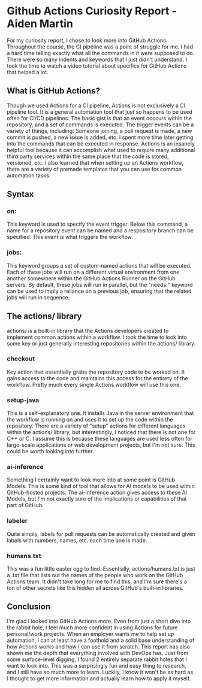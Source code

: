 # Github Actions Curiosity Report - Aiden Martin

For my curiosity report, I chose to look more into GitHub Actions. Throughout the course, the CI pipeline was a point of struggle for me. 
I had a hard time telling exactly what all the commands in it were supposed to do. There were so many indents and keywords that I just
didn't understand. I took the time to watch a video tutorial about specifics for GitHub Actions that helped a lot.

## What is GitHub Actions?
Though we used Actions for a CI pipeline, Actions is not exclusively a CI pipeline tool. It is a general automation tool that just so
happens to be used often for CI/CD pipelines. The basic gist is that an event occcurs within the repository, and a set of commands
is executed. The trigger events can be a variety of things, including: Someone joining, a pull request is made, a new commit is pushed,
a new issue is added, etc. I spent more time later getting into the commands that can be executed in response. Actions is an insanely
helpful tool because it can accomplish what used to require many additional third party services within the same place that the code is
stored, versioned, etc. I also learned that when setting up an Actions workflow, there are a variety of premade templates that you can
use for common automation tasks.

## Syntax
### on:
  This keyword is used to specify the event trigger. Below this command, a name for a repository event can be named and a respository 
  branch can be specified. This event is what triggers the workflow.
### jobs:
  This keyword groups a set of custom-named actions that will be executed. 
  Each of these jobs will run on a different virtual 
  environment from one another somewhere within the GitHub Actions Runner on the GitHub servers.
  By default, these jobs will run in parallel, but the "needs:" keyword can be used to imply a reliance on a previous job, ensuring that
  the related jobs will run in sequence.

## The actions/ library
actions/ is a built-in library that the Actions developers created to implement common actions within a workflow. I took the time to look into
some key or just generally interesting repositories within the actions/ library.

### checkout
Key action that essentially grabs the repository code to be worked on. It gains access to the code and maintains this access for the entirety of the workflow.
Pretty much every single Actions workflow will use this one.

### setup-java
This is a self-explanatory one. It installs Java in the server environment that the workflow is running on and uses it to set up the code within the repository.
There are a variety of "setup" actions for different languages within the actions/ library, but interestingly, I noticed that there is not one for C++ or C. I assume this is because
these languages are used less often for large-scale applications or web development projects, but I'm not sure. This could be worth looking into further.

### ai-inference
Something I certainly want to look more into at some point is GitHub Models. This is some kind of tool that allows for AI models to be used within GitHub-hosted projects.
The ai-inference action gives access to these AI Models, but I'm not exactly sure of the implications or capabilities of that part of GitHub.

### labeler
Quite simply, labels for pull requests can be automatically created and given labels with numbers, names, etc. each time one is made.

### humans.txt
This was a fun little easter egg to find. Essentially, actions/humans.txt is just a .txt file that lists out the names of the people who work on the GitHub Actions team.
It didn't take long for me to find this, and I'm sure there's a ton of other secrets like this hidden all across GitHub's built-in libraries.

## Conclusion
I'm glad I looked into GitHub Actions more. Even from just a short dive into the rabbit hole, I feel much more confident in using Actions for future personal/work projects.
When an employer wants me to help set up automation, I can at least have a foothold and a solid base understanding of how Actions works and how I can use it from scratch. This report has also
shown me the depth that everything involved with DevOps has. Just from some surface-level digging, I found 2 entirely separate rabbit holes that I want to look into.
This was a surprisingly fun and easy thing to research, and I still have so much more to learn. Luckily, I know it won't be as hard as I thought to get more information and
actually learn how to apply it myself.
